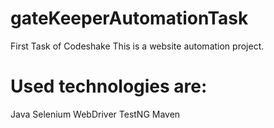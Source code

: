 # gateKeeperAutomationTask
First Task of Codeshake
This is a website automation project. 

# Used technologies are:
Java 
Selenium WebDriver
TestNG
Maven
